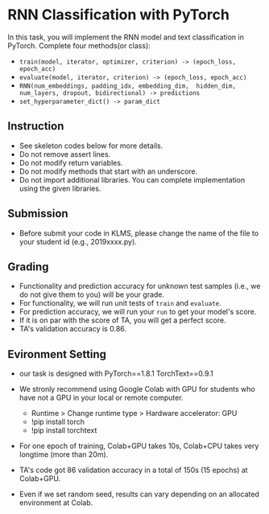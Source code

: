 # RNN Classification with PyTorch
In this task, you will implement the RNN model and text classification in PyTorch.
Complete four methods(or class):
- `train(model, iterator, optimizer, criterion) -> (epoch_loss, epoch_acc)`
- `evaluate(model, iterator, criterion) -> (epoch_loss, epoch_acc)`
- `RNN(num_embeddings, padding_idx, embedding_dim, 
        hidden_dim,  num_layers, dropout, bidirectional) -> predictions`
- `set_hyperparameter_dict() -> param_dict`

## Instruction
* See skeleton codes below for more details.
* Do not remove assert lines.
* Do not modify return variables.
* Do not modify methods that start with an underscore.
* Do not import additional libraries. You can complete implementation using the given libraries.

## Submission
* Before submit your code in KLMS, please change the name of the file to your student id (e.g., 2019xxxx.py).

## Grading
* Functionality and prediction accuracy for unknown test samples (i.e., we do not give them to you) will be your grade.
* For functionality, we will run unit tests of `train` and `evaluate`.
* For prediction accuracy, we will run your `run` to get your model's score.
* If it is on par with the score of TA, you will get a perfect score.
* TA's validation accuracy is 0.86.

## Evironment Setting 
* our task is designed with PyTorch==1.8.1 TorchText==0.9.1
* We stronly recommend using Google Colab with GPU for students who have not a GPU in your local or remote computer.
    - Runtime > Change runtime type > Hardware accelerator: GPU
    - !pip install torch
    - !pip install torchtext

* For one epoch of training, Colab+GPU takes 10s, Colab+CPU takes very longtime (more than 20m).
* TA's code got 86 validation accuracy in a total of 150s (15 epochs) at Colab+GPU.
* Even if we set random seed, results can vary depending on an allocated environment at Colab.